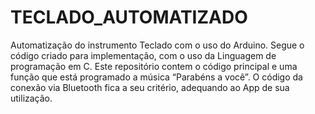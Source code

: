 # TECLADO_AUTOMATIZADO
Automatização do instrumento Teclado com o uso do Arduino. Segue o código criado para implementação, com o uso da Linguagem de programação em C. Este repositório contem o código principal e uma função que está programado a música “Parabéns a você”. O código da conexão via Bluetooth fica a seu critério, adequando ao App de sua utilização.
